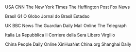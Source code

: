 USA
CNN
The New York Times
The Huffington Post
Fox News

Brasil
G1
O Globo
Jornal do Brasil
Estadao

UK
BBC News
The Guardian
Daily Mail Online
The Telegraph

Italia
La Repubblica
Il Corriere della Sera
Libero
Virgilio

China
People Daily Online
XinHuaNet
China.org
Shanghai Daily
